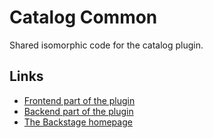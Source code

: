 # Catalog Common

Shared isomorphic code for the catalog plugin.

## Links

- [Frontend part of the plugin](https://github.com/backstage/backstage/tree/master/plugins/catalog)
- [Backend part of the plugin](https://github.com/backstage/backstage/tree/master/plugins/catalog-backend)
- [The Backstage homepage](https://backstage.io)
